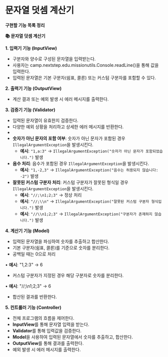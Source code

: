 # **문자열 덧셈 계산기**

**구현할 기능 목록 정리**

**📚 문자열 덧셈 계산기**

**1. 입력기 기능 (InputView)**

- 구분자와 양수로 구성된 문자열을 입력받는다.
- 사용자는 camp.nextstep.edu.missionutils.Console.readLine()을 통해 값을 입력한다.
- 입력된 문자열은 기본 구분자(쉼표, 콜론) 또는 커스텀 구분자를 포함할 수 있다.

**2. 출력기 기능 (OutputView)**

- 계산 결과 또는 예외 발생 시 에러 메시지를 출력한다.

**3. 검증기 기능 (Validator)**

- 입력된 문자열이 유효한지 검증한다.
- 다양한 예외 상황을 처리하고 상세한 에러 메시지를 반환한다.
-
- **숫자가 아닌 문자의 포함 여부**: 숫자가 아닌 문자가 포함된 경우 `IllegalArgumentException`을 발생시킨다.
    - **예시**: `"1,a:3"` → `IllegalArgumentException("숫자가 아닌 문자가 포함되었습니다.")` 발생
- **음수 처리**: 음수가 포함된 경우 `IllegalArgumentException`을 발생시킨다.
    - **예시**: `"1,-2,3"` → `IllegalArgumentException("음수는 허용되지 않습니다: -2")` 발생
- **잘못된 커스텀 구분자 처리**: 커스텀 구분자가 잘못된 형식일 경우 `IllegalArgumentException`을 발생시킨다.
    - **예시**: `"//;\n1;2;3"` → 정상 처리
    - **예시**: `"//;\\n"` → `IllegalArgumentException("잘못된 커스텀 구분자 형식입니다.")` 발생
    - **예시**: `"//\\n1;2;3"` → `IllegalArgumentException("구분자가 존재하지 않습니다.")` 발생

**4. 계산기 기능 (Model)**

- 입력된 문자열을 파싱하여 숫자를 추출하고 합산한다.
- 기본 구분자(쉼표, 콜론)를 기준으로 숫자를 분리한다.
- 공백일 때는 0으로 처리

•    **예시**: "1,2:3" → 6

- 커스텀 구분자가 지정된 경우 해당 구분자로 숫자를 분리한다.

•    **예시**: "//;\n1;2;3" → 6

- 합산된 결과를 반환한다.

**5. 컨트롤러 기능 (Controller)**

- 전체 프로그램의 흐름을 제어한다.
- **InputView**를 통해 문자열 입력을 받는다.
- **Validator**를 통해 입력값을 검증한다.
- **Model**을 사용하여 입력된 문자열에서 숫자를 추출하고, 합산한다.
- **OutputView**를 통해 결과를 출력한다.
- 예외 발생 시 에러 메시지를 출력한다.